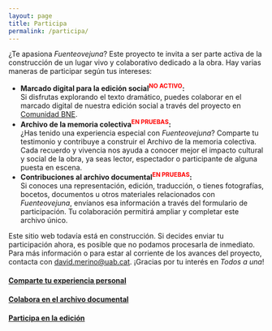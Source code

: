 ```yaml
---
layout: page
title: Participa
permalink: /participa/
---
```


¿Te apasiona *Fuenteovejuna*? Este proyecto te invita a ser parte activa de la construcción de un lugar vivo y colaborativo dedicado a la obra. Hay varias maneras de participar según tus intereses:

- **Marcado digital para la edición social<sup style="color: red;">NO ACTIVO</sup>:**  
  Si disfrutas explorando el texto dramático, puedes colaborar en el marcado digital de nuestra edición social a través del proyecto en [Comunidad BNE](https://comunidad.bne.es/).
- **Archivo de la memoria colectiva<sup style="color: red;">EN PRUEBAS</sup>:**  
  ¿Has tenido una experiencia especial con *Fuenteovejuna*? Comparte tu testimonio y contribuye a construir el Archivo de la memoria colectiva. Cada recuerdo y vivencia nos ayuda a conocer mejor el impacto cultural y social de la obra, ya seas lector, espectador o participante de alguna puesta en escena.
- **Contribuciones al archivo documental<sup style="color: red;">EN PRUEBAS</sup>:**  
  Si conoces una representación, edición, traducción, o tienes fotografías, bocetos, documentos u otros materiales relacionados con *Fuenteovejuna*, envíanos esa información a través del formulario de participación. Tu colaboración permitirá ampliar y completar este archivo único.

Este sitio web todavía está en construcción. Si decides enviar tu participación ahora, es posible que no podamos procesarla de inmediato. Para más información o para estar al corriente de los avances del proyecto, contacta con [david.merino@uab.cat](mailto:david.merino@uab.cat). ¡Gracias por tu interés en *Todos a una*!


<div style="margin-bottom: 20px;"></div>

<div class="row"> <!--Colaboraciones-->
    <div class="col-lg-4">
        <a href="{{ site.baseurl }}/participa/archivoexperiencial" class="img-link">
            <div class="bento-box bento-img bento-participa" id="box-experiencias">
                <div class="">
                </div>
                <div class="title-bento">
                    <h4>Comparte tu experiencia personal</h4>
                </div>
            </div>
        </a>
    </div>
    <div class="col-lg-4">
        <a href="{{ site.baseurl }}/participa/archivodocumental" class="img-link">
            <div class="bento-box bento-img bento-participa" id="box-archivo">
                <div class="">
                </div>
                <div class="title-bento">
                    <h4>Colabora en el archivo documental</h4>
                </div>
            </div>
        </a>
    </div>
    <div class="col-lg-4">
        <a href="{{ site.baseurl }}/participa" class="img-link">
            <div class="bento-box bento-img bento-participa" id="box-edicion">
                <div class="">
                </div>
                <div class="title-bento">
                    <h4>Participa en la edición </h4>
                </div>
            </div>
        </a>
    </div>
</div>





